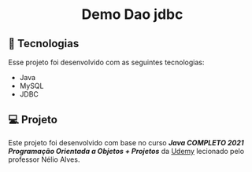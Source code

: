 <h1 align="center">
Demo Dao jdbc
</h1>

## 🚀 Tecnologias 

Esse projeto foi desenvolvido com as seguintes tecnologias:

- Java
- MySQL
- JDBC
 
## 💻 Projeto
  Este projeto foi desenvolvido com base no curso  *__Java COMPLETO 2021 Programação Orientada a Objetos + Projetos__* da [Udemy](https://www.udemy.com/course/java-curso-completo/) lecionado pelo professor Nélio Alves. 

